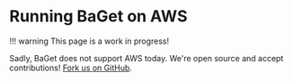# Running BaGet on AWS

!!! warning
    This page is a work in progress!

Sadly, BaGet does not support AWS today. We're open source and accept contributions!
[Fork us on GitHub](https://github.com/loic-sharma/BaGet).
